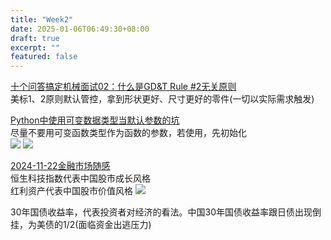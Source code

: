 ```yaml
---
title: "Week2"
date: 2025-01-06T06:49:30+08:00
draft: true
excerpt: ""
featured: false
---
```


[十个问答搞定机械面试02：什么是GD&T Rule #2无关原则](https://www.bilibili.com/video/BV11H6UYWEY4/?spm_id_from=333.337.search-card.all.click&vd_source=5f0df1465c2a6217cdfee2c39bf1d4db)\
美标1、2原则默认管控，拿到形状更好、尺寸更好的零件(一切以实际需求触发)

[Python中使用可变数据类型当默认参数的坑](https://www.bilibili.com/video/BV12arKY6EJe/?spm_id_from=333.788.top_right_bar_window_dynamic.content.click&vd_source=5f0df1465c2a6217cdfee2c39bf1d4db)\
尽量不要用可变函数类型作为函数的参数，若使用，先初始化\
![](/img/Snipaste_2025-01-06_06-54-29.png)
![](/img/Snipaste_2025-01-06_06-53-13.png)

[2024-11-22金融市场随感](https://www.bilibili.com/video/BV1ZhBrY7EiW?spm_id_from=333.788.videopod.sections&vd_source=5f0df1465c2a6217cdfee2c39bf1d4db)\
恒生科技指数代表中国股市成长风格\
红利资产代表中国股市价值风格
![](/img/Snipaste_2025-01-06_07-04-58.png)

30年国债收益率，代表投资者对经济的看法。中国30年国债收益率跟日债出现倒挂，为美债的1/2(面临资金出逃压力)

